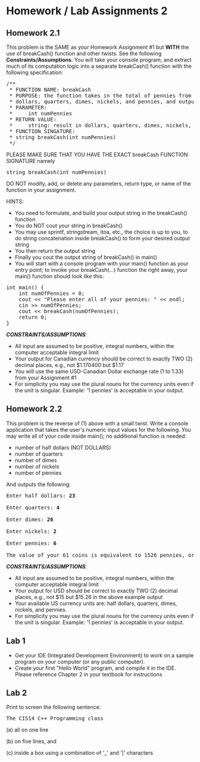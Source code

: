 # Homework / Lab Assignments 2

## Homework 2.1
This problem is the SAME as your Homework Assignment #1 but **WITH** the use of breakCash() function and other twists. See the following **Constraints/Assumptions**. You will take your console program, and extract much of its computation logic into a separate breakCash() function with the following specification:

<pre>
/**
 * FUNCTION NAME: breakCash
 * PURPOSE: the function takes in the total of pennies from the user as input, computes its equivalent in
 * dollars, quarters, dimes, nickels, and pennies, and outputs the result in string to the console
 * PARAMETER:
 *     int numPennies
 * RETURN VALUE:
 *     string: result in dollars, quarters, dimes, nickels, and pennies
 * FUNCTION SINGATURE:
 * string breakCash(int numPennies)
 */
</pre>

PLEASE MAKE SURE THAT YOU HAVE THE EXACT breakCash FUNCTION SIGNATURE namely

<pre>
string breakCash(int numPennies)
</pre>

DO NOT modify, add, or delete any parameters, return type, or name of the function in your assignment. 

HINTS:

* You need to formulate, and build your output string in the breakCash() function
* You do NOT cout your string in breakCash()
* You may use sprintf, stringstream, itoa, etc., the choice is up to you, to do string concatenation inside breakCash() to form your desired output string 
* You then return the output string
* Finally you cout the output string of breakCash() in main()
* You will start with a console program with your main() function as your entry point; to invoke your breakCash(...) function the right away, your main() function should look like this:

<pre>
int main() {
    int numOfPennies = 0;
    cout << "Please enter all of your pennies: " << endl;
    cin >> numOfPennies;
    cout << breakCash(numOfPennies);
    return 0;
}
</pre>

_**CONSTRAINTS/ASSUMPTIONS**_:

* All input are assumed to be positive, integral numbers, within the computer acceptable integral limit
* Your output for Canadian currency should be correct to exactly TWO (2) decimal places, e.g., not $1.170400 but $1.17
* You will use the same USD-Canadian Dollar exchange rate (1 to 1.33) from your Assignment #1
* For simplicity you may use the plural nouns for the currency units even if the unit is singular. Example: '1 pennies' is acceptable in your output.

## Homework 2.2
This problem is the reverse of (1) above with a small twist. Write a console application that takes the user's numeric input values for the following. You may write all of your code inside main(); no additional function is needed:

* number of half dollars (NOT DOLLARS)
* number of quarters
* number of dimes
* number of nickels
* number of pennies

And outputs the following:

<pre>
Enter half dollars: <b>23</b>

Enter quarters: <b>4</b>

Enter dimes: <b>26</b>

Enter nickels: <b>2</b>

Enter pennies: <b>6</b>

The value of your 61 coins is equivalent to 1526 pennies, or $15.26 USD
</pre>

_**CONSTRAINTS/ASSUMPTIONS**_:

* All input are assumed to be positive, integral numbers, within the computer acceptable integral limit
* Your output for USD should be correct to exactly TWO (2) decimal places, e.g., not $15 but $15.26 in the above example output
* Your available US currency units are: half dollars, quarters, dimes, nickels, and pennies.
* For simplicity you may use the plural nouns for the currency units even if the unit is singular. Example: '1 pennies' is acceptable in your output.

## Lab 1
* Get your IDE (Integrated Development Environment) to work on a sample program on your computer (or any public computer).
* Create your first "Hello World" program, and compile it in the IDE. Please reference Chapter 2 in your textbook for instructions

## Lab 2
Print to screen the following sentence:

<pre>
The CIS14 C++ Programming class
</pre>

(a) all on one line

(b) on five lines, and

(c) inside a box using a combination of '_' and '|' characters
